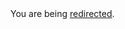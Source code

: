 <html><body>You are being <a href="https://dan.cunning.cc/ruby-on-rails/views-mailers-directory.html.md">redirected</a>.</body></html>